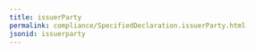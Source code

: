```yaml
---
title: issuerParty
permalink: compliance/SpecifiedDeclaration.issuerParty.html
jsonid: issuerparty
---
```

